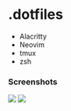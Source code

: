 # .dotfiles

- Alacritty
- Neovim
- tmux 
- zsh
### Screenshots
<img src="https://i.ibb.co/BwWFFbh/Screenshot-terminal.png" />
<img src="https://i.ibb.co/1q7BwH5/Screenshot-vim.png" />
